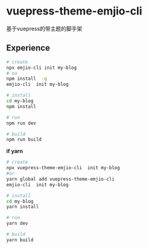 # vuepress-theme-emjio-cli 

基于vuepress的带主题的脚手架



## Experience

```bash
# create
npx emjio-cli init my-blog
# oa
npm install  -g
emjio-cli  init my-blog

# install
cd my-blog
npm install

# run
npm run dev

# build
npm run build
```

**if yarn**

```bash
# create
npx vuepress-theme-emjio-cli  init my-blog
#or
yarn global add vuepress-theme-emjio-cli 
emjio-cli  init my-blog

# install
cd my-blog
yarn install

# run
yarn dev

# build
yarn build
```
